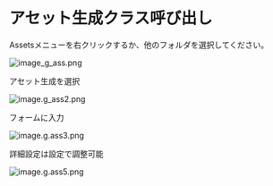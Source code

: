 # アセット生成クラス呼び出し


Assetsメニューを右クリックするか、他のフォルダを選択してください。

![image_g_ass.png](/images/image_g_ass.png)


アセット生成を選択

![image.g_ass2.png](/images/image.g_ass2.png)


フォームに入力

![image.g.ass3.png](/images/image.g.ass3.png)


詳細設定は設定で調整可能

![image.g.ass5.png](/images/image.g.ass5.png)
